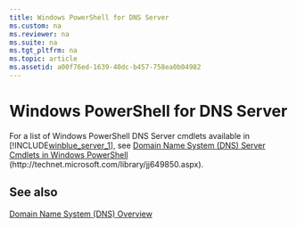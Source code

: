```yaml
---
title: Windows PowerShell for DNS Server
ms.custom: na
ms.reviewer: na
ms.suite: na
ms.tgt_pltfrm: na
ms.topic: article
ms.assetid: a00f76ed-1639-40dc-b457-758ea0b04982
---
```

# Windows PowerShell for DNS Server
For a list of Windows PowerShell DNS Server cmdlets available in [!INCLUDE[winblue_server_1](../Token/winblue_server_1_md.md)], see [Domain Name System \(DNS\) Server Cmdlets in Windows PowerShell](http://technet.microsoft.com/library/jj649850.aspx) \(http:\/\/technet.microsoft.com\/library\/jj649850.aspx\).  
  
## See also  
[Domain Name System \(DNS\) Overview](../Topic/Domain-Name-System--DNS--Overview.md)  
  
